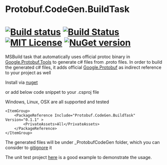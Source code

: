 # Protobuf.CodeGen.BuildTask

[![Build status](https://img.shields.io/appveyor/ci/hanabi1224/protobuf-codegen-buildtask/master.svg)](https://ci.appveyor.com/project/hanabi1224/protobuf-codegen-buildtask)
[![Build Status](https://img.shields.io/travis/hanabi1224/Protobuf.CodeGen.BuildTask/master.svg)](https://travis-ci.org/hanabi1224/Protobuf.CodeGen.BuildTask)
[![MIT License](https://img.shields.io/github/license/hanabi1224/Protobuf.CodeGen.BuildTask.svg)](https://github.com/hanabi1224/Protobuf.CodeGen.BuildTask/blob/master/LICENSE)
[![NuGet version](https://buildstats.info/nuget/Protobuf.CodeGen.BuildTask)](https://www.nuget.org/packages/Protobuf.CodeGen.BuildTask)
====

MSBuild task that automatically uses official protoc binary in [Google.Protobuf.Tools](https://www.nuget.org/packages/Google.Protobuf.Tools/) to generate c# files from .proto files. In order to build the generated c# files, it adds official [Google.Protobuf](https://www.nuget.org/packages/Google.Protobuf/) as indirect reference to your project as well

Install via [nuget](https://www.nuget.org/packages/Protobuf.CodeGen.BuildTask)

or add below code snippet to your .csproj file

Windows, Linux, OSX are all supported and tested

```
<ItemGroup>
    <PackageReference Include="Protobuf.CodeGen.BuildTask" Version="0.1.1" >
        <PrivateAssets>All</PrivateAssets>
    </PackageReference>
</ItemGroup>
```

The generated files will be under _ProtobufCodeGen folder, which you can consider to [gitignore](https://github.com/hanabi1224/Protobuf.CodeGen.BuildTask/blob/master/test/Protobuf.CodeGen.BuildTask.Tests/.gitignore) it

The unit test project [here](https://github.com/hanabi1224/Protobuf.CodeGen.BuildTask/tree/master/test/Protobuf.CodeGen.BuildTask.Tests) is a good example to demonstrate the usage.
